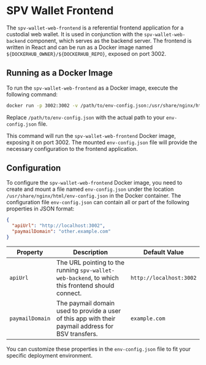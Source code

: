 # SPV Wallet Frontend

The `spv-wallet-web-frontend` is a referential frontend application for a custodial web wallet.
It is used in conjunction with the `spv-wallet-web-backend` component, which serves as the backend server. The frontend is written in React and can be run as a Docker image named `${DOCKERHUB_OWNER}/${DOCKERHUB_REPO}`, exposed on port 3002.

## Running as a Docker Image

To run the `spv-wallet-web-frontend` as a Docker image, execute the following command:

```bash
docker run -p 3002:3002 -v /path/to/env-config.json:/usr/share/nginx/html/env-config.json ${DOCKERHUB_OWNER}/${DOCKERHUB_REPO}:latest
```

Replace `/path/to/env-config.json` with the actual path to your `env-config.json` file.

This command will run the `spv-wallet-web-frontend` Docker image, exposing it on port 3002. The mounted `env-config.json` file will provide the necessary configuration to the frontend application.

## Configuration

To configure the `spv-wallet-web-frontend` Docker image, you need to create and mount a file named `env-config.json` under the location `/usr/share/nginx/html/env-config.json` in the Docker container.
The configuration file `env-config.json` can contain all or part of the following properties in JSON format:

```json
{
  "apiUrl": "http://localhost:3002",
  "paymailDomain": "other.example.com"
}
```

| Property        | Description                                                                                         | Default Value           |
| --------------- | --------------------------------------------------------------------------------------------------- | ----------------------- |
| `apiUrl`        | The URL pointing to the running `spv-wallet-web-backend`, to which this frontend should connect.    | `http://localhost:3002` |
| `paymailDomain` | The paymail domain used to provide a user of this app with their paymail address for BSV transfers. | `example.com`           |

You can customize these properties in the `env-config.json` file to fit your specific deployment environment.
